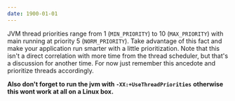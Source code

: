 ```yaml
---
date: 1900-01-01
---
```



JVM thread priorities range from 1 (`MIN_PRIORITY`) to 10 (`MAX_PRIORITY`)
with main running at priority 5 (`NORM_PRIORITY`). Take advantage of this
fact and make your application run smarter with a little prioritization.
Note that this isn't a direct correlation with more time from the thread
scheduler, but that's a discussion for another time. For now just
remember this ancedote and prioritize threads accordingly.

__Also don't forget to run the jvm with `-XX:+UseThreadPriorities`__
__otherwise this wont work at all on a Linux box.__

